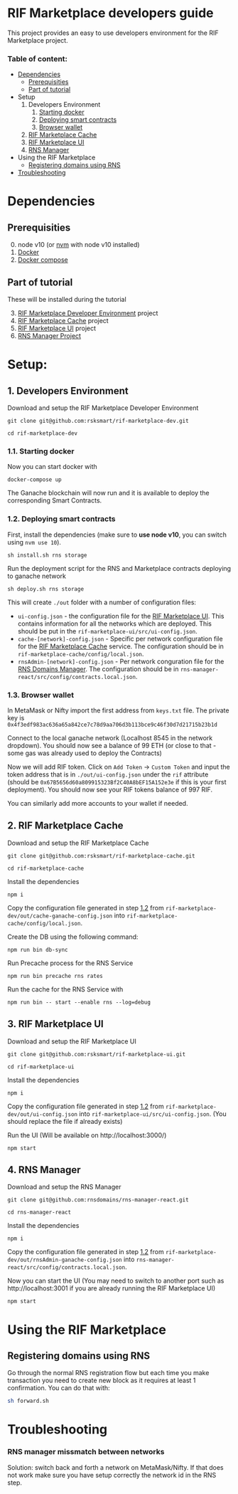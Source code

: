 # RIF Marketplace developers guide

This project provides an easy to use developers environment for the RIF Marketplace project.

### Table of content:
- [Dependencies](#dependencies)
    - [Prerequisities](#prerequisities)
    - [Part of tutorial](#part-of-tutorial)
- Setup
    1. Developers Environment
        1. [Starting docker](#11-starting-docker)
        2. [Deploying smart contracts](#12-deploying-smart-contracts)
        3. [Browser wallet](#13-browser-wallet)
    2. [RIF Marketplace Cache](#2-rif-marketplace-cache)
    3. [RIF Marketplace UI](#3-rif-marketplace-ui)
    4. [RNS Manager](#4-rns-manager)
- Using the RIF Marketplace
    - [Registering domains using RNS](#registering-domains-using-rns)
- [Troubleshooting](#troubleshooting) 


# Dependencies

## Prerequisities
0. node v10 (or [nvm](https://github.com/nvm-sh/nvm) with node v10 installed)
1. [Docker](https://www.docker.com/)
2. [Docker compose](https://docs.docker.com/compose/install/)

## Part of tutorial
These will be installed during the tutorial

3. [RIF Marketplace Developer Environment](https://github.com/rsksmart/rif-marketplace-dev/) project
4. [RIF Marketplace Cache](https://github.com/rsksmart/rif-marketplace-cache/) project
5. [RIF Marketplace UI](https://github.com/rsksmart/rif-marketplace-ui/) project
6. [RNS Manager Project](https://github.com/rnsdomains/rns-manager-react)


# Setup:
## 1. Developers Environment
Download and setup the RIF Marketplace Developer Environment
```
git clone git@github.com:rsksmart/rif-marketplace-dev.git

cd rif-marketplace-dev
```

### 1.1. Starting docker
Now you can start docker with
```
docker-compose up
```

The Ganache blockchain will now run and it is available to deploy the corresponding Smart Contracts.


### 1.2. Deploying smart contracts
First, install the dependencies (make sure to **use node v10**, you can switch using `nvm use 10`). 

```
sh install.sh rns storage
```

Run the deployment script for the RNS and Marketplace contracts deploying to ganache network
```
sh deploy.sh rns storage
```

This will create `./out` folder with a number of configuration files:

- `ui-config.json` - the configuration file for the [RIF Marketplace UI](https://github.com/rsksmart/rif-marketplace-ui). This contains information for all the networks which are deployed. This should be put in the `rif-marketplace-ui/src/ui-config.json`.
- `cache-[network]-config.json` - Specific per network configuration file for the [RIF Marketplace Cache](https://github.com/rsksmart/rif-marketplace-cache) service. The configuration should be in `rif-marketplace-cache/config/local.json`.
- `rnsAdmin-[network]-config.json` - Per network conguration file for the [RNS Domains Manager](https://github.com/rnsdomains/rns-manager-react). The configuration should be in `rns-manager-react/src/config/contracts.local.json`.



### 1.3. Browser wallet
In MetaMask or Nifty import the first address from `keys.txt` file. The private key is `0x4f3edf983ac636a65a842ce7c78d9aa706d3b113bce9c46f30d7d21715b23b1d`

Connect to the local ganache network (Localhost 8545 in the network dropdown). You should now see a balance of 99 ETH (or close to that - some gas was already used to deploy the Contracts)

Now we will add RIF token. Click on `Add Token` -> `Custom Token` and input the token address that is in `./out/ui-config.json` under the `rif` attribute (should be `0x67B5656d60a809915323Bf2C40A8bEF15A152e3e` if this is your first deployment). You should now see your RIF tokens balance of 997 RIF.

You can similarly add more accounts to your wallet if needed.

## 2. RIF Marketplace Cache
Download and setup the RIF Marketplace Cache
```
git clone git@github.com:rsksmart/rif-marketplace-cache.git

cd rif-marketplace-cache
```

Install the dependencies

```
npm i
```

Copy the configuration file generated in step [1.2](#1.2.Deploying-smart-contracts) from `rif-marketplace-dev/out/cache-ganache-config.json` into `rif-marketplace-cache/config/local.json`.

Create the DB using the following command:
```
npm run bin db-sync
```

Run Precache process for the RNS Service
```
npm run bin precache rns rates
```

Run the cache for the RNS Service with
```
npm run bin -- start --enable rns --log=debug
```

## 3. RIF Marketplace UI
Download and setup the RIF Marketplace UI
```
git clone git@github.com:rsksmart/rif-marketplace-ui.git

cd rif-marketplace-ui
```

Install the dependencies

```
npm i
```

Copy the configuration file generated in step [1.2](#1.2.Deploying-smart-contracts) from `rif-marketplace-dev/out/ui-config.json` into `rif-marketplace-ui/src/ui-config.json`. (You should replace the file if already exists)

Run the UI (Will be available on http://localhost:3000/)
```
npm start
```


## 4. RNS Manager
Download and setup the RNS Manager
```
git clone git@github.com:rnsdomains/rns-manager-react.git

cd rns-manager-react
```

Install the dependencies

```
npm i
```

Copy the configuration file generated in step [1.2](#1.2.Deploying-smart-contracts) from `rif-marketplace-dev/out/rnsAdmin-ganache-config.json` into `rns-manager-react/src/config/contracts.local.json`.

Now you can start the UI (You may need to switch to another port such as http://localhost:3001 if you are already running the RIF Marketplace UI)

```
npm start
```

# Using the RIF Marketplace

## Registering domains using RNS
Go through the normal RNS registration flow but each time you make transaction you need to create new block as it requires at least 1 confirmation. You can do that with:

```sh
sh forward.sh
```

# Troubleshooting
### RNS manager missmatch between networks
Solution: switch back and forth a network on MetaMask/Nifty. If that does not work make sure you have setup correctly the network id in the RNS step.
